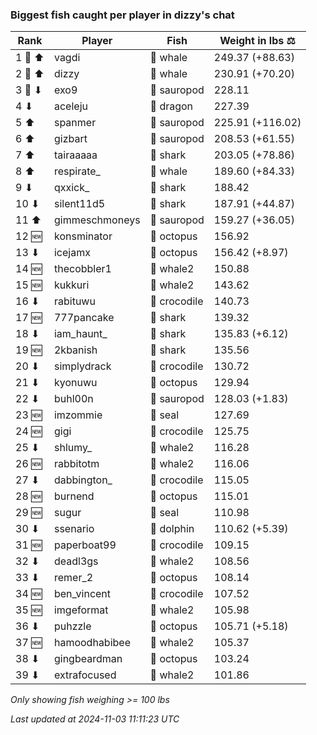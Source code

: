 ### Biggest fish caught per player in dizzy's chat
| Rank | Player | Fish | Weight in lbs ⚖️ |
|------|--------|-----------|---------|
| 1 🥇 ⬆ | vagdi | 🐳 whale | 249.37 (+88.63) |
| 2 🥈 ⬆ | dizzy | 🐳 whale | 230.91 (+70.20) |
| 3 🥉 ⬇ | exo9 | 🦕 sauropod | 228.11 |
| 4 ⬇ | aceleju | 🐉 dragon | 227.39 |
| 5 ⬆ | spanmer | 🦕 sauropod | 225.91 (+116.02) |
| 6 ⬆ | gizbart | 🦕 sauropod | 208.53 (+61.55) |
| 7 ⬆ | tairaaaaa | 🦈 shark | 203.05 (+78.86) |
| 8 ⬆ | respirate_ | 🐳 whale | 189.60 (+84.33) |
| 9 ⬇ | qxxick_ | 🦈 shark | 188.42 |
| 10 ⬇ | silent11d5 | 🦈 shark | 187.91 (+44.87) |
| 11 ⬆ | gimmeschmoneys | 🦕 sauropod | 159.27 (+36.05) |
| 12 🆕 | konsminator | 🐙 octopus | 156.92 |
| 13 ⬇ | icejamx | 🐙 octopus | 156.42 (+8.97) |
| 14 🆕 | thecobbler1 | 🐋 whale2 | 150.88 |
| 15 🆕 | kukkuri | 🐋 whale2 | 143.62 |
| 16 ⬇ | rabituwu | 🐊 crocodile | 140.73 |
| 17 🆕 | 777pancake | 🦈 shark | 139.32 |
| 18 ⬇ | iam_haunt_ | 🦈 shark | 135.83 (+6.12) |
| 19 🆕 | 2kbanish | 🦈 shark | 135.56 |
| 20 ⬇ | simplydrack | 🐊 crocodile | 130.72 |
| 21 ⬇ | kyonuwu | 🐙 octopus | 129.94 |
| 22 ⬇ | buhl00n | 🦕 sauropod | 128.03 (+1.83) |
| 23 🆕 | imzommie | 🦭 seal | 127.69 |
| 24 🆕 | gigi | 🐊 crocodile | 125.75 |
| 25 ⬇ | shlumy_ | 🐋 whale2 | 116.28 |
| 26 🆕 | rabbitotm | 🐋 whale2 | 116.06 |
| 27 ⬇ | dabbington_ | 🐊 crocodile | 115.05 |
| 28 🆕 | burnend | 🐙 octopus | 115.01 |
| 29 🆕 | sugur | 🦭 seal | 110.98 |
| 30 ⬇ | ssenario | 🐬 dolphin | 110.62 (+5.39) |
| 31 🆕 | paperboat99 | 🐊 crocodile | 109.15 |
| 32 ⬇ | deadl3gs | 🐋 whale2 | 108.56 |
| 33 ⬇ | remer_2 | 🐙 octopus | 108.14 |
| 34 🆕 | ben_vincent | 🐊 crocodile | 107.52 |
| 35 🆕 | imgeformat | 🐋 whale2 | 105.98 |
| 36 ⬇ | puhzzle | 🐙 octopus | 105.71 (+5.18) |
| 37 🆕 | hamoodhabibee | 🐋 whale2 | 105.37 |
| 38 ⬇ | gingbeardman | 🐙 octopus | 103.24 |
| 39 ⬇ | extrafocused | 🐋 whale2 | 101.86 |

_Only showing fish weighing >= 100 lbs_

_Last updated at 2024-11-03 11:11:23 UTC_